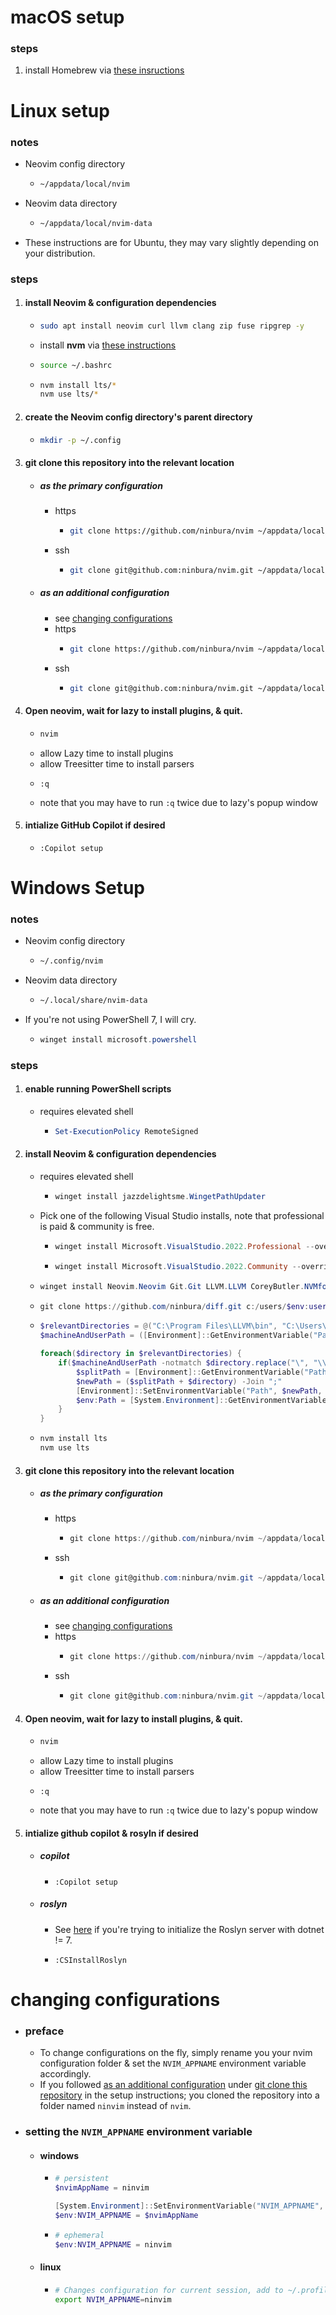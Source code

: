 # macOS setup
### steps
1. install Homebrew via [these insructions](https://docs.brew.sh/Installation)

# Linux setup
### notes
- Neovim config directory
    - ```bash
      ~/appdata/local/nvim
      ```
- Neovim data directory
    - ```bash
      ~/appdata/local/nvim-data
      ```
- These instructions are for Ubuntu, they may vary slightly depending on your distribution.
### steps
1. #### install Neovim & configuration dependencies
    - ```bash
      sudo apt install neovim curl llvm clang zip fuse ripgrep -y
      ```
    - install **nvm** via [these instructions](https://github.com/nvm-sh/nvm#installing-and-updating)
    - ```bash
      source ~/.bashrc
      ```
    - ```bash
      nvm install lts/*
      nvm use lts/*
      ```
2. #### create the Neovim config directory's parent directory
    - ```bash
      mkdir -p ~/.config
      ```
3. #### git clone this repository into the relevant location
    - ##### as the primary configuration
        - https
            - ```bash
              git clone https://github.com/ninbura/nvim ~/appdata/local/nvim
              ```
        - ssh
            - ```bash
              git clone git@github.com:ninbura/nvim.git ~/appdata/local/nvim --config user.name=ninbura --config user.email=gabriel@ninbura.com
              ```
    - ##### as an additional configuration
        - see [changing configurations](#changing-configurations)
        - https
            - ```bash
              git clone https://github.com/ninbura/nvim ~/appdata/local/ninvim
              ```
        - ssh
            - ```bash
              git clone git@github.com:ninbura/nvim.git ~/appdata/local/ninvim --config user.name=ninbura --config user.email=gabriel@ninbura.com
              ```
4. #### Open neovim, wait for lazy to install plugins, & quit.
    - ```PowerShell
      nvim
      ```
    - allow Lazy time to install plugins
    - allow Treesitter time to install parsers
    - ```
      :q
      ```
    - note that you may have to run `:q` twice due to lazy's popup window
5. #### intialize GitHub Copilot if desired
    - ```
      :Copilot setup
      ```
# Windows Setup
### notes
- Neovim config directory
    - ```bash
      ~/.config/nvim
      ```
- Neovim data directory
    - ```bash
      ~/.local/share/nvim-data
      ```
- If you're not using PowerShell 7, I will cry.
    - ```PowerShell
      winget install microsoft.powershell
      ```
### steps
1. #### enable running PowerShell scripts
    - requires elevated shell
        - ```PowerShell
          Set-ExecutionPolicy RemoteSigned
          ```
2. #### install Neovim & configuration dependencies
    - requires elevated shell
        - ```PowerShell
          winget install jazzdelightsme.WingetPathUpdater
          ```
    - Pick one of the following Visual Studio installs, note that professional is paid & community is free.
        - ```PowerShell
          winget install Microsoft.VisualStudio.2022.Professional --override "--wait --quiet --add ProductLang En-us --add Microsoft.VisualStudio.Workload.NativeDesktop --includeRecommended"
          ```
        - ```PowerShell
          winget install Microsoft.VisualStudio.2022.Community --override "--wait --quiet --add ProductLang En-us --add Microsoft.VisualStudio.Workload.NativeDesktop --includeRecommended"
          ```
    - ```PowerShell
      winget install Neovim.Neovim Git.Git LLVM.LLVM CoreyButler.NVMforwindows BurntSushi.ripgrep.GNU --accept-package-agreements --accept-source-agreements
      ```
    - ```PowerShell
      git clone https://github.com/ninbura/diff.git c:/users/$env:username/documents/diff
      ``` 
    - ```PowerShell
      $relevantDirectories = @("C:\Program Files\LLVM\bin", "C:\Users\$env:username\Documents\diff")
      $machineAndUserPath = ([Environment]::GetEnvironmentVariable("Path"))

      foreach($directory in $relevantDirectories) {
          if($machineAndUserPath -notmatch $directory.replace("\", "\\")) {
              $splitPath = [Environment]::GetEnvironmentVariable("Path", "Machine").Split(";")
              $newPath = ($splitPath + $directory) -Join ";"
              [Environment]::SetEnvironmentVariable("Path", $newPath, [EnvironmentVariableTarget]::Machine)
              $env:Path = [System.Environment]::GetEnvironmentVariable("Path")
          }
      }
      ```
    - ```powershell
      nvm install lts
      nvm use lts
      ```
3. #### git clone this repository into the relevant location
    - ##### as the primary configuration
        - https
            - ```PowerShell
              git clone https://github.com/ninbura/nvim ~/appdata/local/nvim
              ```
        - ssh
            - ```PowerShell
              git clone git@github.com:ninbura/nvim.git ~/appdata/local/nvim --config user.name=ninbura --config user.email=gabriel@ninbura.com
              ```
    - ##### as an additional configuration
        - see [changing configurations](#changing-configurations)
        - https
            - ```PowerShell
              git clone https://github.com/ninbura/nvim ~/appdata/local/ninvim
              ```
        - ssh
            - ```PowerShell
              git clone git@github.com:ninbura/nvim.git ~/appdata/local/ninvim --config user.name=ninbura --config user.email=gabriel@ninbura.com
              ```
4. #### Open neovim, wait for lazy to install plugins, & quit.
    - ```PowerShell
      nvim
      ```
    - allow Lazy time to install plugins
    - allow Treesitter time to install parsers
    - ```
      :q
      ```
    - note that you may have to run `:q` twice due to lazy's popup window
5. #### intialize github copilot & rosyln if desired
    - ##### copilot
        - ```
          :Copilot setup
          ```
    - ##### roslyn
        - See [here](https://github.com/jmederosalvarado/roslyn.nvim/issues/4#issuecomment-1859198818) if you're trying to initialize the Roslyn server with dotnet != 7.
        - ```
          :CSInstallRoslyn
          ```
# changing configurations
- ### preface
    - To change configurations on the fly, simply rename you your nvim configuration folder & set the `NVIM_APPNAME` environment variable accordingly.
    - If you followed [as an additional configuration](#as-an-additional-configuration) under [git clone this repository](#git-clone-this-repository) in the setup instructions; you cloned the repository into a folder named `ninvim` instead of `nvim`.
- ### setting the `NVIM_APPNAME` environment variable
    - #### windows
        - ```powershell
          # persistent
          $nvimAppName = ninvim
          
          [System.Environment]::SetEnvironmentVariable("NVIM_APPNAME", $nvimAppName, "Machine")
          $env:NVIM_APPNAME = $nvimAppName
          ```
        - ```powershell
          # ephemeral
          $env:NVIM_APPNAME = ninvim
          ```
    - #### linux
        - ```bash
          # Changes configuration for current session, add to ~/.profile for persistence.
          export NVIM_APPNAME=ninvim
          ``` 
